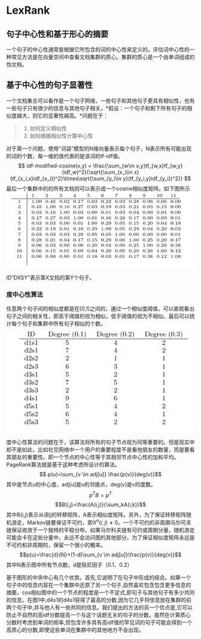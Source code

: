 # LexRank
## 句子中心性和基于形心的摘要
一个句子的中心性通常是根据它所包含的词的中心性来定义的。评估词中心性的一种常见方法是在向量空间中查看文档集群的质心。集群的质心是一个由单词组成的伪文档。
## 基于中心性的句子显著性
一个文档集合可以看作是一个句子网络，一些句子和其他句子更具有相似性，也有一些句子只有很少的信息与其他句子相关。*假设：一个句子和剩下所有句子的相似度越大，则它的显著性越高。*问题在于：
>1. 如何定义相似性
>2. 如何根据相似性计算中心性

对于第一个问题，使用“词袋”模型的N维向量表示每个句子，N表示所有可能出现的词的个数，每一维的值代表的是该词的tf-idf值。
$$ idf-modified-cosine(x,y) = \frac{\sum_{w\in x,y}tf_{w,x}tf_{w,y}(idf_w)^2}{\sqrt{\sum_{x_i\in x}(tf_{x_i,x}idf_{x_i})^2}\times\sqrt{\sum_{y_i\in y}(tf_{y_i,y}idf_{y_i})^2}} $$
最后一个集群中的的所有文档则可以表示成一个cosine相似度矩阵。如下图所示
![Alt text](./lexrank2.PNG)

ID“DXSY”表示第X文档的第Y个句子。
### 度中心性算法
任意两个句子间的相似度都是在[0,1]之间的，通过一个相似度阈值，可以直观看出句子之间的相关性，即高于阈值的视为相似，低于阈值的视为不相似。最后可以统计每个句子和集群中所有句子相似的个数。
![Alt text](./lexrank1.PNG)

度中心性算法的问题在于，该算法将所有的句子节点视为同等重要的。但是现实中却不是如此，比如社交网络中一个用户的重要程度不是看他朋友的数量，而是要看其朋友的重要性。即一个节点的中心性等于其相邻节点中心性的加和平均。PageRank算法就是基于这种考虑所设计的算法。
$$ p(u)=\sum_{v \in adj[u]} \frac{p(v)}{deg(v)}$$
其中是节点u的中心度，adj[u]是u的邻接点，deg(v)是v的度数。
$$ p^TB = p^T$$
$$B(i,j)=\frac{A(i,j)}{\sum_kA(i,k)}$$
其中B(i,j)表示从i到j的转移矩阵，A表示相似度矩阵。另外，为了保证转移矩阵随机游走，Markov链要保证不可约，即$X^n(i,j)\neq0$。一个不可约的非周期马尔可夫链保证收敛于一个独特的平稳分布。如果马尔科夫链有可约或周期分量，随机游走可能会卡在这些分量中，永远不会访问图的其他部分。为了保证相似度矩阵永远是不可约和非周期的，保留一个很小的概率。
$$p(u)=\frac{d}{N}+(1-d)\sum_{v \in adj[u]}\frac{p(v)}{deg(v)}$$
其中N表示图中所有节点数，d是阻尼因子（0.1、0.2）

基于图形的中央中心有几个优势。首先,它说明了在句子中形成的结合。如果一个句子中的信息内容在一个集群中还原了另一个句子,自然喜欢包含包含更多信息的摘要。cos相似图中的一个节点的程度是一个不定式,即句子与其他句子有多少共同的信息。在图1中,d4s1的d4s1获得了最高的分数,因为它几乎将信息放在集群的前两个句子中,并与他人有一些共同的信息。我们提出的方法的另一个优点是,它可以防止不自然的高idf分数提高一个与这个话题无关的句子的分数。虽然在计算质心分数时考虑到单词的频率,但包含许多具有高idf值的罕见词的句子可能会得到一个高质心的分数,即使这些单词在集群中的其他地方不会出现。
